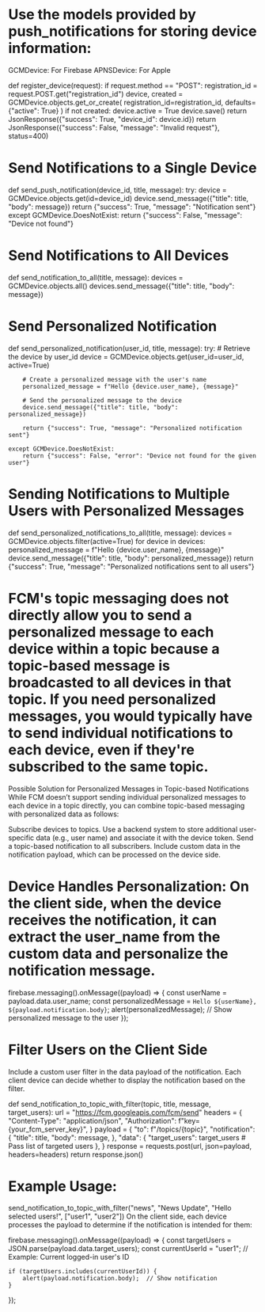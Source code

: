 # Use the models provided by push_notifications for storing device information:
GCMDevice: For Firebase
APNSDevice: For Apple

def register_device(request):
    if request.method == "POST":
        registration_id = request.POST.get("registration_id")
        device, created = GCMDevice.objects.get_or_create(
            registration_id=registration_id,
            defaults={"active": True}
        )
        if not created:
            device.active = True
            device.save()
        return JsonResponse({"success": True, "device_id": device.id})
    return JsonResponse({"success": False, "message": "Invalid request"}, status=400)

# Send Notifications to a Single Device
def send_push_notification(device_id, title, message):
    try:
        device = GCMDevice.objects.get(id=device_id)
        device.send_message({"title": title, "body": message})
        return {"success": True, "message": "Notification sent"}
    except GCMDevice.DoesNotExist:
        return {"success": False, "message": "Device not found"}

# Send Notifications to All Devices
def send_notification_to_all(title, message):
    devices = GCMDevice.objects.all()
    devices.send_message({"title": title, "body": message})

# Send Personalized Notification
def send_personalized_notification(user_id, title, message):
    try:
        # Retrieve the device by user_id
        device = GCMDevice.objects.get(user_id=user_id, active=True)

        # Create a personalized message with the user's name
        personalized_message = f"Hello {device.user_name}, {message}"

        # Send the personalized message to the device
        device.send_message({"title": title, "body": personalized_message})

        return {"success": True, "message": "Personalized notification sent"}
    
    except GCMDevice.DoesNotExist:
        return {"success": False, "error": "Device not found for the given user"}

# Sending Notifications to Multiple Users with Personalized Messages
def send_personalized_notifications_to_all(title, message):
    devices = GCMDevice.objects.filter(active=True)
    for device in devices:
        personalized_message = f"Hello {device.user_name}, {message}"
        device.send_message({"title": title, "body": personalized_message})
    return {"success": True, "message": "Personalized notifications sent to all users"}

# FCM's topic messaging does not directly allow you to send a personalized message to each device within a topic because a topic-based message is broadcasted to all devices in that topic. If you need personalized messages, you would typically have to send individual notifications to each device, even if they're subscribed to the same topic.

Possible Solution for Personalized Messages in Topic-based Notifications
While FCM doesn’t support sending individual personalized messages to each device in a topic directly, you can combine topic-based messaging with personalized data as follows:

Subscribe devices to topics.
Use a backend system to store additional user-specific data (e.g., user name) and associate it with the device token.
Send a topic-based notification to all subscribers.
Include custom data in the notification payload, which can be processed on the device side.

# Device Handles Personalization: On the client side, when the device receives the notification, it can extract the user_name from the custom data and personalize the notification message.

firebase.messaging().onMessage((payload) => {
    const userName = payload.data.user_name;
    const personalizedMessage = `Hello ${userName}, ${payload.notification.body}`;
    alert(personalizedMessage);  // Show personalized message to the user
});

# Filter Users on the Client Side
Include a custom user filter in the data payload of the notification.
Each client device can decide whether to display the notification based on the filter.

def send_notification_to_topic_with_filter(topic, title, message, target_users):
    url = "https://fcm.googleapis.com/fcm/send"
    headers = {
        "Content-Type": "application/json",
        "Authorization": f"key={your_fcm_server_key}",
    }
    payload = {
        "to": f"/topics/{topic}",
        "notification": {
            "title": title,
            "body": message,
        },
        "data": {
            "target_users": target_users  # Pass list of targeted users
        },
    }
    response = requests.post(url, json=payload, headers=headers)
    return response.json()

# Example Usage:
send_notification_to_topic_with_filter("news", "News Update", "Hello selected users!", ["user1", "user2"])
On the client side, each device processes the payload to determine if the notification is intended for them:

firebase.messaging().onMessage((payload) => {
    const targetUsers = JSON.parse(payload.data.target_users);
    const currentUserId = "user1";  // Example: Current logged-in user's ID

    if (targetUsers.includes(currentUserId)) {
        alert(payload.notification.body);  // Show notification
    }
});

